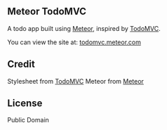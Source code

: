 Meteor TodoMVC
---------------

A todo app built using [Meteor](http://meteor.com), inspired by [TodoMVC](https://github.com/addyosmani/todomvc).

You can view the site at: [todomvc.meteor.com](http://todomvc.meteor.com)

Credit
------

Stylesheet from [TodoMVC](https://github.com/addyosmani/todomvc)
Meteor from [Meteor](http://meteor.com)

License
-------

Public Domain
